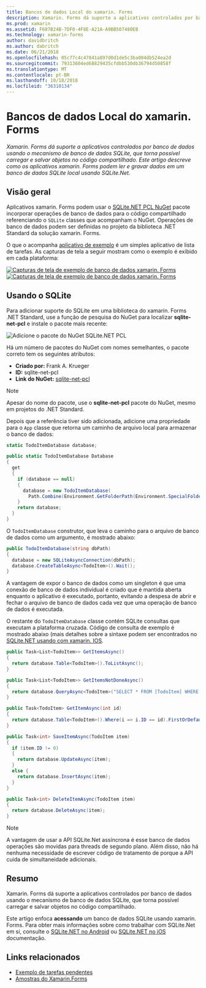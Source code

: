 ```yaml
---
title: Bancos de dados Local do xamarin. Forms
description: Xamarin. Forms dá suporte a aplicativos controlados por banco de dados usando o mecanismo de banco de dados SQLite, que torna possível carregar e salvar objetos no código compartilhado. Este artigo descreve como os aplicativos xamarin. Forms podem ler e gravar dados em um banco de dados SQLite local usando SQLite.Net.
ms.prod: xamarin
ms.assetid: F687B24B-7DF0-4F8E-A21A-A9BB507480EB
ms.technology: xamarin-forms
author: davidbritch
ms.author: dabritch
ms.date: 06/21/2018
ms.openlocfilehash: 05c77c4c47841a897d0d1de5c3ba004db524ea2d
ms.sourcegitcommit: 79313604ed68829435cfdbb530db36794d50858f
ms.translationtype: MT
ms.contentlocale: pt-BR
ms.lasthandoff: 10/18/2018
ms.locfileid: "36310134"
---
```

# <a name="xamarinforms-local-databases"></a>Bancos de dados Local do xamarin. Forms

_Xamarin. Forms dá suporte a aplicativos controlados por banco de dados usando o mecanismo de banco de dados SQLite, que torna possível carregar e salvar objetos no código compartilhado. Este artigo descreve como os aplicativos xamarin. Forms podem ler e gravar dados em um banco de dados SQLite local usando SQLite.Net._

## <a name="overview"></a>Visão geral

Aplicativos xamarin. Forms podem usar o [SQLite.NET PCL NuGet](https://www.nuget.org/packages/sqlite-net-pcl/) pacote incorporar operações de banco de dados para o código compartilhado referenciando o `SQLite` classes que acompanham o NuGet. Operações de banco de dados podem ser definidas no projeto da biblioteca .NET Standard da solução xamarin. Forms.

O que o acompanha [aplicativo de exemplo](https://github.com/xamarin/xamarin-forms-samples/tree/master/Todo) é um simples aplicativo de lista de tarefas. As capturas de tela a seguir mostram como o exemplo é exibido em cada plataforma:

[![Capturas de tela de exemplo de banco de dados xamarin. Forms](databases-images/todo-list-sml.png "TodoList primeiro Page Screenshots")](databases-images/todo-list.png#lightbox "TodoList primeiro Page Screenshots") [ ![ Capturas de tela de exemplo de banco de dados xamarin. Forms](databases-images/todo-list-sml.png "TodoList primeiro Page Screenshots")](databases-images/todo-list.png#lightbox "TodoList primeiro Page Screenshots")

<a name="Using_SQLite_with_PCL" />

## <a name="using-sqlite"></a>Usando o SQLite

Para adicionar suporte do SQLite em uma biblioteca do xamarin. Forms .NET Standard, use a função de pesquisa do NuGet para localizar **sqlite-net-pcl** e instale o pacote mais recente:

![Adicione o pacote do NuGet SQLite.NET PCL](databases-images/vs2017-sqlite-pcl-nuget.png "Adicionar pacote do NuGet SQLite.NET PCL")

Há um número de pacotes do NuGet com nomes semelhantes, o pacote correto tem os seguintes atributos:

- **Criado por:** Frank A. Krueger
- **ID:** sqlite-net-pcl
- **Link do NuGet:** [sqlite-net-pcl](https://www.nuget.org/packages/sqlite-net-pcl/)

> [!NOTE]
> Apesar do nome do pacote, use o **sqlite-net-pcl** pacote do NuGet, mesmo em projetos do .NET Standard.

Depois que a referência tiver sido adicionada, adicione uma propriedade para o `App` classe que retorna um caminho de arquivo local para armazenar o banco de dados:

```csharp
static TodoItemDatabase database;

public static TodoItemDatabase Database
{
  get
  {
    if (database == null)
    {
      database = new TodoItemDatabase(
        Path.Combine(Environment.GetFolderPath(Environment.SpecialFolder.LocalApplicationData), "TodoSQLite.db3"));
    }
    return database;
  }
}
```

O `TodoItemDatabase` construtor, que leva o caminho para o arquivo de banco de dados como um argumento, é mostrado abaixo:

```csharp
public TodoItemDatabase(string dbPath)
{
  database = new SQLiteAsyncConnection(dbPath);
  database.CreateTableAsync<TodoItem>().Wait();
}
```

A vantagem de expor o banco de dados como um singleton é que uma conexão de banco de dados individual é criado que é mantida aberta enquanto o aplicativo é executado, portanto, evitando a despesa de abrir e fechar o arquivo de banco de dados cada vez que uma operação de banco de dados é executada.

O restante do `TodoItemDatabase` classe contém SQLite consultas que executam a plataforma cruzada. Código de consulta de exemplo é mostrado abaixo (mais detalhes sobre a sintaxe podem ser encontrados no [SQLite.NET usando com xamarin. IOS](~/ios/data-cloud/data/using-sqlite-orm.md).

```csharp
public Task<List<TodoItem>> GetItemsAsync()
{
  return database.Table<TodoItem>().ToListAsync();
}

public Task<List<TodoItem>> GetItemsNotDoneAsync()
{
  return database.QueryAsync<TodoItem>("SELECT * FROM [TodoItem] WHERE [Done] = 0");
}

public Task<TodoItem> GetItemAsync(int id)
{
  return database.Table<TodoItem>().Where(i => i.ID == id).FirstOrDefaultAsync();
}

public Task<int> SaveItemAsync(TodoItem item)
{
  if (item.ID != 0)
  {
    return database.UpdateAsync(item);
  }
  else {
    return database.InsertAsync(item);
  }
}

public Task<int> DeleteItemAsync(TodoItem item)
{
  return database.DeleteAsync(item);
}
```

> [!NOTE]
> A vantagem de usar a API SQLite.Net assíncrona é esse banco de dados operações são movidas para threads de segundo plano. Além disso, não há nenhuma necessidade de escrever código de tratamento de porque a API cuida de simultaneidade adicionais.

## <a name="summary"></a>Resumo

Xamarin. Forms dá suporte a aplicativos controlados por banco de dados usando o mecanismo de banco de dados SQLite, que torna possível carregar e salvar objetos no código compartilhado.

Este artigo enfoca **acessando** um banco de dados SQLite usando xamarin. Forms. Para obter mais informações sobre como trabalhar com SQLite.Net em si, consulte o [SQLite.NET no Android](~/android/data-cloud/data-access/using-sqlite-orm.md) ou [SQLite.NET no iOS](~/ios/data-cloud/data/using-sqlite-orm.md) documentação.

## <a name="related-links"></a>Links relacionados

- [Exemplo de tarefas pendentes](https://developer.xamarin.com/samples/xamarin-forms/Todo/)
- [Amostras do Xamarin.Forms](https://developer.xamarin.com/samples/xamarin-forms/all/)

